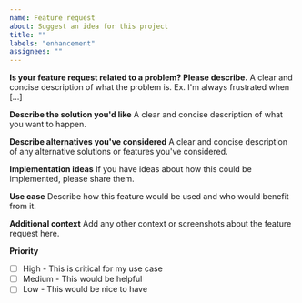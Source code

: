 ```yaml
---
name: Feature request
about: Suggest an idea for this project
title: ""
labels: "enhancement"
assignees: ""
---
```


**Is your feature request related to a problem? Please describe.**
A clear and concise description of what the problem is. Ex. I'm always frustrated when [...]

**Describe the solution you'd like**
A clear and concise description of what you want to happen.

**Describe alternatives you've considered**
A clear and concise description of any alternative solutions or features you've considered.

**Implementation ideas**
If you have ideas about how this could be implemented, please share them.

**Use case**
Describe how this feature would be used and who would benefit from it.

**Additional context**
Add any other context or screenshots about the feature request here.

**Priority**

- [ ] High - This is critical for my use case
- [ ] Medium - This would be helpful
- [ ] Low - This would be nice to have
